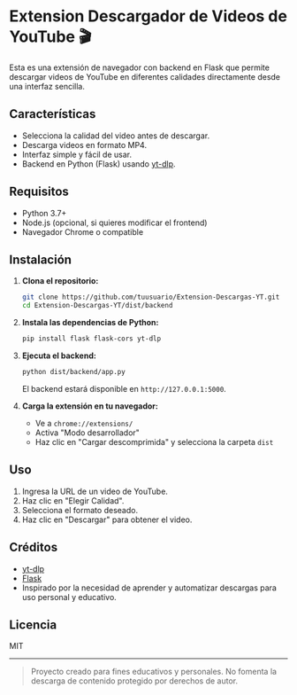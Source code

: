 # Extension Descargador de Videos de YouTube 🎬

Esta es una extensión de navegador con backend en Flask que permite descargar videos de YouTube en diferentes calidades directamente desde una interfaz sencilla.

## Características

- Selecciona la calidad del video antes de descargar.
- Descarga videos en formato MP4.
- Interfaz simple y fácil de usar.
- Backend en Python (Flask) usando [yt-dlp](https://github.com/yt-dlp/yt-dlp).

## Requisitos

- Python 3.7+
- Node.js (opcional, si quieres modificar el frontend)
- Navegador Chrome o compatible

## Instalación

1. **Clona el repositorio:**
   ```sh
   git clone https://github.com/tuusuario/Extension-Descargas-YT.git
   cd Extension-Descargas-YT/dist/backend
   ```

2. **Instala las dependencias de Python:**
   ```sh
   pip install flask flask-cors yt-dlp
   ```

3. **Ejecuta el backend:**
   ```sh
   python dist/backend/app.py
   ```
   El backend estará disponible en `http://127.0.0.1:5000`.

4. **Carga la extensión en tu navegador:**
   - Ve a `chrome://extensions/`
   - Activa "Modo desarrollador"
   - Haz clic en "Cargar descomprimida" y selecciona la carpeta `dist`

## Uso

1. Ingresa la URL de un video de YouTube.
2. Haz clic en "Elegir Calidad".
3. Selecciona el formato deseado.
4. Haz clic en "Descargar" para obtener el video.

## Créditos

- [yt-dlp](https://github.com/yt-dlp/yt-dlp)
- [Flask](https://flask.palletsprojects.com/)
- Inspirado por la necesidad de aprender y automatizar descargas para uso personal y educativo.

## Licencia

MIT

---

> Proyecto creado para fines educativos y personales. No fomenta la descarga de contenido protegido por derechos de autor.

